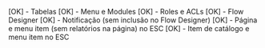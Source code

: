 [OK] - Tabelas
[OK] - Menu e Modules
[OK] - Roles e ACLs
[OK] - Flow Designer
[OK] - Notificação (sem inclusão no Flow Designer)
[OK] - Página e menu item (sem relatórios na página) no ESC
[OK] - Item de catálogo e menu item no ESC
